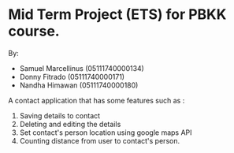 # Mid Term Project (ETS) for PBKK course.
By:
- Samuel Marcellinus (05111740000134)
- Donny Fitrado (05111740000171)
- Nandha Himawan (05111740000180)


A contact application that has some features such as :
1. Saving details to contact
2. Deleting and editing the details
3. Set contact's person location using google maps API
4. Counting distance from user to contact's person.
